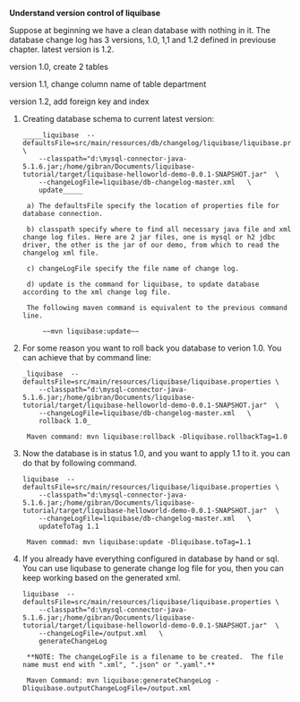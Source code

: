 **Understand version control of liquibase**

Suppose at beginning we have a clean database with nothing in it. The database change log has 3 versions, 1.0, 1,1 and 1.2 defined in previouse chapter. latest version is 1.2.

version 1.0, create 2 tables

version 1.1, change column name of table department

version 1.2, add foreign key and index

1) Creating database schema to current latest version:

       _____liquibase  --defaultsFile=src/main/resources/db/changelog/liquibase/liquibase.properties \
           --classpath="d:\mysql-connector-java-5.1.6.jar;/home/gibran/Documents/liquibase-tutorial/target/liquibase-helloworld-demo-0.0.1-SNAPSHOT.jar"  \
           --changeLogFile=liquibase/db-changelog-master.xml   \
           update_____

        a) The defaultsFile specify the location of properties file for database connection. 

        b) classpath specify where to find all necessary java file and xml change log files. Here are 2 jar files, one is mysql or h2 jdbc driver, the other is the jar of our demo, from which to read the changelog xml file.

        c) changeLogFile specify the file name of change log.
  
        d) update is the command for liquibase, to update database according to the xml change log file.
        
        The following maven command is equivalent to the previous command line.
            
            ~~mvn liquibase:update~~ 

2) For some reason you want to roll back you database to verion 1.0.  You can achieve that by command line:

       _liquibase  --defaultsFile=src/main/resources/liquibase/liquibase.properties \
           --classpath="d:\mysql-connector-java-5.1.6.jar;/home/gibran/Documents/liquibase-tutorial/target/liquibase-helloworld-demo-0.0.1-SNAPSHOT.jar"  \
           --changeLogFile=liquibase/db-changelog-master.xml   \
           rollback 1.0_
           
        Maven command: mvn liquibase:rollback -Dliquibase.rollbackTag=1.0 
        
3) Now the database is in status 1.0, and you want to apply 1.1 to it. you can do that by following command.

       liquibase  --defaultsFile=src/main/resources/liquibase/liquibase.properties \
           --classpath="d:\mysql-connector-java-5.1.6.jar;/home/gibran/Documents/liquibase-tutorial/target/liquibase-helloworld-demo-0.0.1-SNAPSHOT.jar"  \
           --changeLogFile=liquibase/db-changelog-master.xml   \
           updateToTag 1.1
           
        Maven commad: mvn liquibase:update -Dliquibase.toTag=1.1            
           
4) If you already have everything configured in database by hand or sql. You can use liqubase to generate change log file for you, then you can keep working based on the generated xml.

       liquibase  --defaultsFile=src/main/resources/liquibase/liquibase.properties \
           --classpath="d:\mysql-connector-java-5.1.6.jar;/home/gibran/Documents/liquibase-tutorial/target/liquibase-helloworld-demo-0.0.1-SNAPSHOT.jar"  \
           --changeLogFile=/output.xml   \
           generateChangeLog
           
        **NOTE: The changeLogFile is a filename to be created.  The file name must end with ".xml", ".json" or ".yaml".**
        
        Maven Command: mvn liquibase:generateChangeLog -Dliquibase.outputChangeLogFile=/output.xml
                    